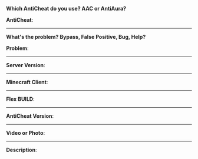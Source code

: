 **Which AntiCheat do you use? AAC or AntiAura?**

**AntiCheat**: 

---

**What's the problem? Bypass, False Positive, Bug, Help?**

**Problem**: 

---

**Server Version**: 

---

**Minecraft Client**: 

---

**Flex BUILD**: 

---

**AntiCheat Version**: 

---

**Video or Photo**:

---

**Description**: 
